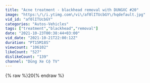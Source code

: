 ```yaml
---
title: "Acne treatment - blackhead removal with DUNGXC #20"
image: "https:\/\/i.ytimg.com\/vi\/af0lITUcbGY\/hqdefault.jpg"
vid_id: "af0lITUcbGY"
categories: "Autos-Vehicles"
tags: ["treatment","blackhead","removal"]
date: "2021-10-23T00:38:44+03:00"
vid_date: "2021-10-21T22:00:12Z"
duration: "PT15M18S"
viewcount: "106102"
likeCount: "527"
dislikeCount: "139"
channel: "Dũng Xe Cộ TV"
---
```

{% raw %}20{% endraw %}
